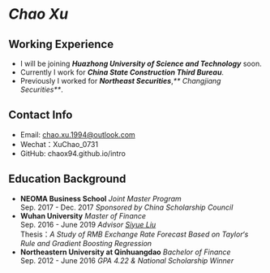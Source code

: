 #  _**Chao Xu**_ 
## Working Experience
- I will be joining _**Huazhong University of Science and Technology**_ soon.
- Currently I work for _**China State Construction Third Bureau**_.
- Previously I worked for _**Northeast Securities**_,_** Changjiang Securities**_.

## Contact Info
- Email: chao.xu.1994@outlook.com
- Wechat：XuChao_0731
- GitHub: chaox94.github.io/intro

## Education Background
- **NEOMA Business School** _Joint Master Program_  
  Sep. 2017 - Dec. 2017 _Sponsored by China Scholarship Council_
- **Wuhan University** _Master of Finance_  
  Sep. 2016 - June 2019 _Advisor [Siyue Liu](http://ems.whu.edu.cn/info/2270/21178.htm)_  
  Thesis：_A Study of RMB Exchange Rate Forecast Based on Taylor‘s Rule and Gradient Boosting Regression_
- **Northeastern University at Qinhuangdao** _Bachelor of Finance_  
  Sep. 2012 - June 2016 _GPA 4.22 & National Scholarship Winner_

